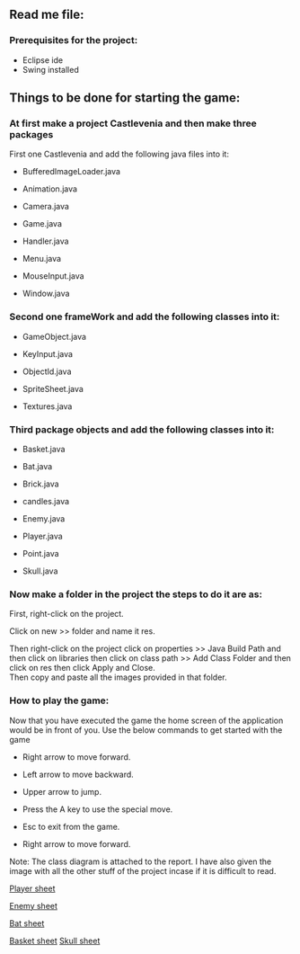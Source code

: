 ## Read me file:

### Prerequisites for the project:

- Eclipse ide
- Swing installed

## Things to be done for starting the game:

### At first make a project Castlevenia and then make three packages 

First one Castlevenia and add the following java files into it:

-	BufferedImageLoader.java

-	Animation.java

-	Camera.java

-	Game.java

-	Handler.java

-	Menu.java

-	MouseInput.java

-	Window.java

### Second one frameWork and add the following classes into it:

-	GameObject.java

-	KeyInput.java

-	ObjectId.java

-	SpriteSheet.java

-	Textures.java

### Third package objects and add the following classes into it:

-	Basket.java

-	Bat.java

-	Brick.java

-	candles.java

-	Enemy.java

-	Player.java

-	Point.java

-	Skull.java

### Now make a folder in the project the steps to do it are as:

First, right-click on the project.

Click on new >> folder and name it res.

Then right-click on the project click on properties >> Java Build Path and then click on libraries then click on class path >> Add Class Folder and then click on res then click Apply and Close.  
Then copy and paste all the images provided in that folder. 

### How to play the game:
Now that you have executed the game the home screen of the application would be in front of you. 
Use the below commands to get started with the game
- Right arrow to move forward.

- Left arrow to move backward.

- Upper arrow to jump.

- Press the A key to use the special move. 

- Esc to exit from the game.

- Right arrow to move forward.

Note: The class diagram is attached to the report. I have also given the image with all the other stuff of the project incase if it is difficult to read.

[Player sheet](https://www.spriters-resource.com/game_boy_advance/cvhod/sheet/13974/)

[Enemy sheet](https://www.spriters-resource.com/game_boy_advance/cvhod/sheet/8543/) 

[Bat sheet](https://www.spriters-resource.com/game_boy_advance/cvhod/sheet/8541/)

[Basket sheet](https://www.spriters-resource.com/game_boy_advance/cvhod/sheet/8546/
)
[Skull sheet](https://www.spriters-resource.com/game_boy_advance/cvhod/sheet/14520/)


